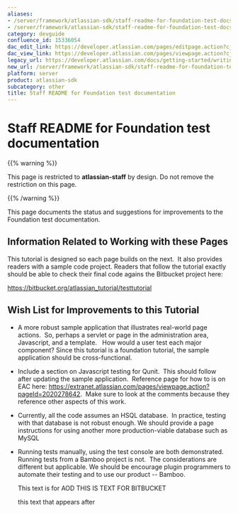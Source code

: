 ```yaml
---
aliases:
- /server/framework/atlassian-sdk/staff-readme-for-foundation-test-docs-15336054.html
- /server/framework/atlassian-sdk/staff-readme-for-foundation-test-docs-15336054.md
category: devguide
confluence_id: 15336054
dac_edit_link: https://developer.atlassian.com/pages/editpage.action?cjm=wozere&pageId=15336054
dac_view_link: https://developer.atlassian.com/pages/viewpage.action?cjm=wozere&pageId=15336054
legacy_url: https://developer.atlassian.com/docs/getting-started/writing-and-running-plugin-tests/staff-readme-for-foundation-test-docs
new_url: /server/framework/atlassian-sdk/staff-readme-for-foundation-test-documentation
platform: server
product: atlassian-sdk
subcategory: other
title: Staff README for Foundation test documentation
---
```

# Staff README for Foundation test documentation

{{% warning %}}

This page is restricted to **atlassian-staff** by design. Do not remove the restriction on this page.

{{% /warning %}}

This page documents the status and suggestions for improvements to the Foundation test documentation.

## Information Related to Working with these Pages

This tutorial is designed so each page builds on the next.  It also provides readers with a sample code project. Readers that follow the tutorial exactly should be able to check their final code agains the Bitbucket project here:

<a href="https://bitbucket.org/atlassian_tutorial/testtutorial" class="uri external-link">https://bitbucket.org/atlassian_tutorial/testtutorial</a>

## Wish List for Improvements to this Tutorial

-   A more robust sample application that illustrates real-world page actions.  So, perhaps a servlet or page in the administration area, Javascript, and a template.   How would a user test each major component? Since this tutorial is a foundation tutorial, the sample application should be cross-functional. 
-   Include a section on Javascript testing for Qunit.  This should follow after updating the sample application.  Reference page for how to is on EAC here: <a href="https://extranet.atlassian.com/pages/viewpage.action?pageId=2020278642" class="uri external-link">https://extranet.atlassian.com/pages/viewpage.action?pageId=2020278642</a>.  Make sure to look at the comments because they reference other aspects of this work. 
-   Currently, all the code assumes an HSQL database.  In practice, testing with that database is not robust enough. We should provide a page instructions for using another more production-viable database such as MySQL
-   Running tests manually, using the test console are both demonstrated. Running tests from a Bamboo project is not.  The considerations are different but applicable. We should be encourage plugin programmers to automate their testing and to use our product -- Bamboo. 

    This text is for AOD THIS IS TEXT FOR BITBUCKET          

    this text that appears after

























































































































































































































































































































































